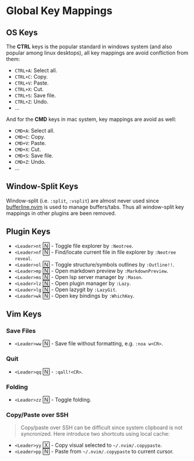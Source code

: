 # Global Key Mappings

## OS Keys

The **CTRL** keys is the popular standard in windows system (and also popular among linux desktops), all key mappings are avoid confliction from them:

- `CTRL+A`: Select all.
- `CTRL+C`: Copy.
- `CTRL+V`: Paste.
- `CTRL+X`: Cut.
- `CTRL+S`: Save file.
- `CTRL+Z`: Undo.
- ...

And for the **CMD** keys in mac system, key mappings are avoid as well:

- `CMD+A`: Select all.
- `CMD+C`: Copy.
- `CMD+V`: Paste.
- `CMD+X`: Cut.
- `CMD+S`: Save file.
- `CMD+Z`: Undo.
- ...

## Window-Split Keys

Window-split (i.e. `:split`, `:vsplit`) are almost never used since [bufferline.nvim](https://github.com/akinsho/bufferline.nvim) is used to manage buffers/tabs. Thus all window-split key mappings in other plugins are been removed.

## Plugin Keys

- `<Leader>nt` 🄽 - Toggle file explorer by `:Neotree`.
- `<Leader>nf` 🄽 - Find/locate current file in file explorer by `:Neotree reveal`.
- `<Leader>ol` 🄽 - Toggle structure/symbols outlines by `:Outline!!`.
- `<Leader>mp` 🄽 - Open markdown preview by `:MarkdownPreview`.
- `<Leader>ms` 🄽 - Open lsp server manager by `:Mason`.
- `<Leader>lz` 🄽 - Open plugin manager by `:Lazy`.
- `<Leader>lg` 🄽 - Open lazygit by `:LazyGit`.
- `<Leader>wk` 🄽 - Open key bindings by `:WhichKey`.

## Vim Keys

### Save Files

- `<Leader>ww` 🄽 - Save file without formatting, e.g. `:noa w<CR>`.

### Quit

- `<Leader>qq` 🄽 - `:qall!<CR>`.

### Folding

- `<Leader>zz` 🄽 - Toggle folding.

### Copy/Paste over SSH

> Copy/paste over SSH can be difficult since system clipboard is not syncronized. Here introduce two shortcuts using local cache:

- `<Leader>yy` 🅇 - Copy visual selected to `~/.nvim/.copypaste`.
- `<Leader>pp` 🄽 - Paste from `~/.nvim/.copypaste` to current cursor.
